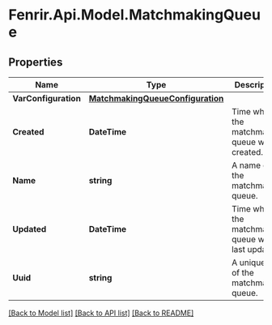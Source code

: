 # Fenrir.Api.Model.MatchmakingQueue

## Properties

Name | Type | Description | Notes
------------ | ------------- | ------------- | -------------
**VarConfiguration** | [**MatchmakingQueueConfiguration**](MatchmakingQueueConfiguration.md) |  | 
**Created** | **DateTime** | Time when the matchmaking queue was created. | [optional] [readonly] 
**Name** | **string** | A name of the matchmaking queue. | 
**Updated** | **DateTime** | Time when the matchmaking queue was last updated. | [optional] [readonly] 
**Uuid** | **string** | A unique id of the matchmaking queue. | [optional] [readonly] 

[[Back to Model list]](../README.md#documentation-for-models) [[Back to API list]](../README.md#documentation-for-api-endpoints) [[Back to README]](../README.md)

